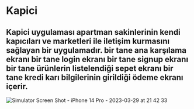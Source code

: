 # Kapici
 
Kapici uygulaması apartman sakinlerinin kendi kapıcıları ve marketleri ile iletişim kurmasını sağlayan bir uygulamadır.
bir tane ana karşılama ekranı 
bir tane login ekranı
bir tane signup ekranı
bir tane ürünlerin listelendiği sepet ekranı 
bir tane kredi karı bilgilerinin girildiği ödeme ekranı içerir.
-------------
![Simulator Screen Shot - iPhone 14 Pro - 2023-03-29 at 21 42 33](https://user-images.githubusercontent.com/110934008/228636972-872dd3b4-f14e-4e5a-88ba-4f4a4692fab9.png)
